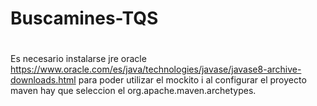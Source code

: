 # Buscamines-TQS
#
Es necesario instalarse jre oracle https://www.oracle.com/es/java/technologies/javase/javase8-archive-downloads.html para poder utilizar el mockito i al configurar el proyecto maven hay que seleccion el org.apache.maven.archetypes.
